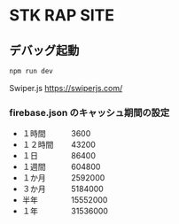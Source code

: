 # STK RAP SITE

## デバッグ起動

```sh
npm run dev
```

Swiper.js
https://swiperjs.com/

### firebase.json のキャッシュ期間の設定

- １時間　　　 3600
- １２時間　　 43200
- １日　　　　 86400
- １週間　　　 604800
- １か月　　　 2592000
- ３か月　　　 5184000
- 半年　　　　 15552000
- １年　　　　 31536000
